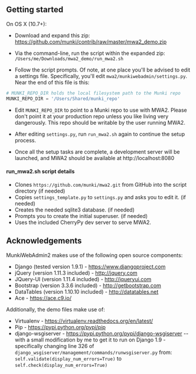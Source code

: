 ## Getting started

On OS X (10.7+):

*   Download and expand this zip:    
    https://github.com/munki/contrib/raw/master/mwa2_demo.zip

*   Via the command-line, run the script within the expanded zip:
    `/Users/me/Downloads/mwa2_demo/run_mwa2.sh`

*   Follow the script prompts. Of note, at one place you'll be advised to edit a settings file. Specifically, you'll edit `mwa2/munkiwebadmin/settings.py`. Near the end of this file is this:

```python
# MUNKI_REPO_DIR holds the local filesystem path to the Munki repo
MUNKI_REPO_DIR = '/Users/Shared/munki_repo'
```

*   Edit `MUNKI_REPO_DIR` to point to a Munki repo to use with MWA2. Please don't point it at your production repo unless you like living very dangerously. This repo should be writable by the user running MWA2.

*   After editing `settings.py`, run `run_mwa2.sh` again to continue the setup process.

*   Once all the setup tasks are complete, a development server will be launched, and MWA2 should be available at http://localhost:8080

#### run_mwa2.sh script details

*   Clones `https://github.com/munki/mwa2.git` from GitHub into the script directory (if needed)
*   Copies `settings_template.py` to `settings.py` and asks you to edit it. (if needed)
*   Creates the needed sqlite3 database. (if needed)
*   Prompts you to create the initial superuser. (if needed)
*   Uses the included CherryPy dev server to serve MWA2.

## Acknowledgements

MunkiWebAdmin2 makes use of the following open source components:

*   Django (tested version 1.9.1) - https://www.djangoproject.com
*   jQuery (version 1.11.3 included) - http://jquery.com
*   JQuery-UI (version 1.11.4 included) - http://jqueryui.com
*   Bootstrap (version 3.3.6 included) - http://getbootstrap.com
*   DataTables (version 1.10.10 included) - http://datatables.net
*   Ace - https://ace.c9.io/

Additionally, the demo files make use of:

*   Virtualenv - https://virtualenv.readthedocs.org/en/latest/
*   Pip - https://pypi.python.org/pypi/pip
*   django-wsgiserver - https://pypi.python.org/pypi/django-wsgiserver 
     -- with a small modification by me to get it to run on Django 1.9 - specifically changing line 326 of `django_wsgiserver/management/commands/runwsgiserver.py` from:
    `self.validate(display_num_errors=True)` to `self.check(display_num_errors=True)`



    
